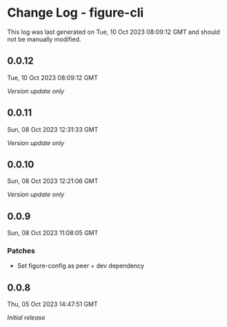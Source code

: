 # Change Log - figure-cli

This log was last generated on Tue, 10 Oct 2023 08:09:12 GMT and should not be manually modified.

## 0.0.12
Tue, 10 Oct 2023 08:09:12 GMT

_Version update only_

## 0.0.11
Sun, 08 Oct 2023 12:31:33 GMT

_Version update only_

## 0.0.10
Sun, 08 Oct 2023 12:21:06 GMT

_Version update only_

## 0.0.9
Sun, 08 Oct 2023 11:08:05 GMT

### Patches

- Set figure-config as peer + dev dependency

## 0.0.8
Thu, 05 Oct 2023 14:47:51 GMT

_Initial release_

